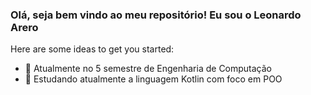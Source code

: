 ### Olá, seja bem vindo ao meu repositório! Eu sou o Leonardo Arero

Here are some ideas to get you started:

- 🔭 Atualmente no 5 semestre de Engenharia de Computação
- 🌱 Estudando atualmente a linguagem Kotlin com foco em POO


